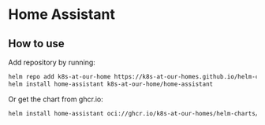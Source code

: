 # Home Assistant

## How to use

Add repository by running:

```bash
helm repo add k8s-at-our-home https://k8s-at-our-homes.github.io/helm-charts/
helm install home-assistant k8s-at-our-home/home-assistant
```

Or get the chart from ghcr.io:

```bash
helm install home-assistant oci://ghcr.io/k8s-at-our-homes/helm-charts/home-assistant
```
